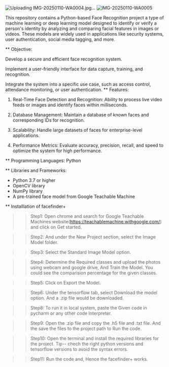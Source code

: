 ![Uploading IMG-20250110-WA0004.jpg…]()
![IMG-20250110-WA0005](https://github.com/user-attachments/assets/da406d46-8d5e-4e9d-b8c2-493ac0763cb3)

This repository contains a Python-based  Face Recognition project a type of machine learning or deep learning model designed to identify or verify a person's identity by analyzing and comparing facial features in images or videos. These models are widely used in applications like security systems, user authentication, social media tagging, and more.

** Objective:

Develop a secure and efficient face recognition system.

Implement a user-friendly interface for data capture, training, and recognition.

Integrate the system into a specific use case, such as access control, attendance monitoring, or user authentication.
 ** Features:

1. Real-Time Face Detection and Recognition:
Ability to process live video feeds or images and identify faces within milliseconds.


2. Database Management:
Maintain a database of known faces and corresponding IDs for recognition.


3. Scalability:
Handle large datasets of faces for enterprise-level applications.


4. Performance Metrics:
Evaluate accuracy, precision, recall, and speed to optimize the system for high performance.

** Programming Languages: Python

** Libraries and Frameworks:
- Python 3.7 or higher
- OpenCV library
- NumPy library
- A pre-trained face model from Google Teachable Machine


** Installlation of facefinder+ 
>> Step1: Open chrome and search for Google Teachable Machines website(https://teachablemachine.withgoogle.com/) and click on Get started. 


>> Step2: And under the New Project section, select the Image Model folder.


>> Step3: Select the Standard Image Model option.


>> Step4: Determine the Required classes and upload the photos using webcam and google drive, And Train the Model. You could see the comparision percentage for the given classes.


>> Step5: Click on Export the Model.

>> Step6: Under the tensorflow tab, select Download the model option. And a .zip file would be downloaded. 


>> Step8: To run it in local system, paste the Given code in pycharm or any other code Interpreter.

>> Step9: Open the .zip file and copy the .h5 file and .txt file. And the save the files to the project path to Run the code.

>> Step10: Open the terminal and install the required libraries for the project.
Tip-- chech the right python versions and tensorflow versions to avoid the syntax errors.

>> Step11: Run the code and, Hence the facefinder+ works.
